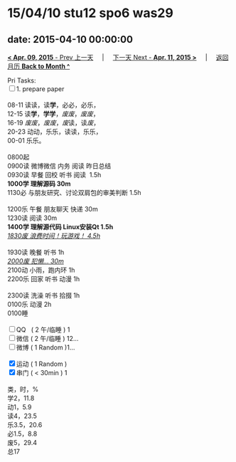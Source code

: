 # 15/04/10 stu12 spo6 was29

date: 2015-04-10 00:00:00
---
[**< Apr. 09, 2015** - Prev 上一天](/lifelogs/2015/04/d09.md) &nbsp; &nbsp; | &nbsp; &nbsp; [下一天 Next - **Apr. 11, 2015 >**](/lifelogs/2015/04/d11.md) &nbsp; &nbsp; |  &nbsp; &nbsp; [返回月历 **Back to Month ^**](/lifelogs/2015/04/index.md)
<br/><div>Pri Tasks:<br clear="none"/><input type="checkbox" />1. prepare paper</div><div><div><br clear="none"/></div>08-11 读读，读<strong>学</strong>，必必，必乐，<br clear="none"/>12-15 读<strong>学</strong>，<strong>学学</strong>，<i>废废</i>，<i>废废</i>，<br clear="none"/>16-19 <i>废废</i>，<i>废废</i>，<i>废</i>读，读<i>废</i>，<br clear="none"/>20-23 动动，乐乐，读读，乐乐，</div><div>00-01 乐乐。<br/><div><br clear="none"/></div>0800起<br clear="none"/>0900读 微博微信 内务 阅读 昨日总结</div><div>0930读 早餐 回校 听书 阅读  1.5h</div><div><strong>1000学 理解源码 30m</strong></div><div>1130必 与朋友研究、讨论双肩包的审美判断 1.5h</div><div><br clear="none"/></div><div>1200乐 午餐 朋友聊天 快递 30m</div><div>1230读 阅读 30m<div><strong>1400学 理解源代码 Linux安装Qt 1.5h</strong></div><div><em><span style="text-decoration: underline;">1830废 浪费时间！玩游戏！ 4.5h</span></em></div></div><div><br clear="none"/></div><div>1930读 晚餐 听书 1h</div><div><u><i>2000废 犯懒… 30m</i></u><br clear="none"/>2100动 小雨，跑内环 1h</div><div>2200乐 回家 听书 动漫 1h<br/><div><br clear="none"/></div>2300读 洗澡 听书 拾掇 1h<br clear="none"/>0100乐 动漫 2h<br/></div><div>0100睡</div><div><br clear="none"/></div><div><input type="checkbox" />QQ   ( 2 午/临睡 ) 1<br clear="none"/><input type="checkbox" />微信 ( 2 午/临睡 ) 12…</div><div><input type="checkbox" />微博 ( 1 Random )1…</div><div><br clear="none"/></div><div><input type="checkbox" checked="true" />运动 ( 1 Random ) </div><div><input type="checkbox" checked="true" />串门 ( < 30min ) 1</div><div><div><br clear="none"/></div>类，时，%<br clear="none"/>学2，11.8<br clear="none"/>动1，5.9<br clear="none"/>读4，23.5<br clear="none"/>乐3.5，20.6<br clear="none"/>必1.5，8.8<br clear="none"/>废5，29.4<br clear="none"/>总17</div>
